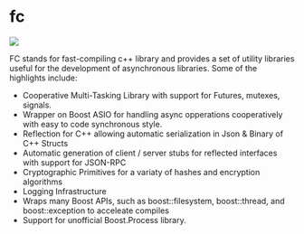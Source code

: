 fc
==

[![](https://travis-ci.org/themuseblockchain/Muse-FC.svg?branch=master)](https://travis-ci.org/themuseblockchain/Muse-FC) 

FC stands for fast-compiling c++ library and provides a set of utility libraries useful
for the development of asynchronous libraries.  Some of the highlights include:

 - Cooperative Multi-Tasking Library with support for Futures, mutexes, signals.
 - Wrapper on Boost ASIO for handling async opperations cooperatively with easy to code synchronous style.
 - Reflection for C++ allowing automatic serialization in Json & Binary of C++ Structs 
 - Automatic generation of client / server stubs for reflected interfaces with support for JSON-RPC
 - Cryptographic Primitives for a variaty of hashes and encryption algorithms
 - Logging Infrastructure 
 - Wraps many Boost APIs, such as boost::filesystem, boost::thread, and boost::exception to acceleate compiles
 - Support for unofficial Boost.Process library.
